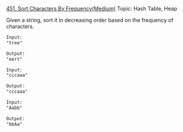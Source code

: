 [451. Sort Characters By Frequency(Medium)](https://leetcode.com/problems/sort-characters-by-frequency/)
Topic: Hash Table, Heap

Given a string, sort it in decreasing order based on the frequency of characters.

```html
Input:
"tree"

Output:
"eert"

Input:
"cccaaa"

Output:
"cccaaa"

Input:
"Aabb"

Output:
"bbAa"
```